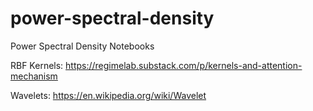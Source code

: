 # power-spectral-density
Power Spectral Density Notebooks

RBF Kernels: 
https://regimelab.substack.com/p/kernels-and-attention-mechanism

Wavelets:
https://en.wikipedia.org/wiki/Wavelet

